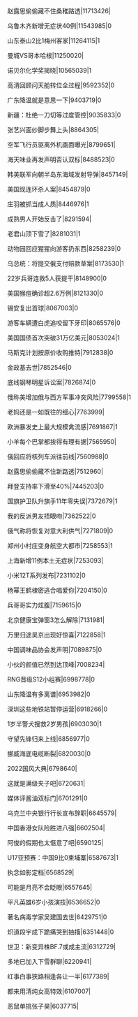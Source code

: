 赵露思偷偷藏不住桑稚路透|11713426|

乌鲁木齐新增无症状40例|11543985|0

山东泰山2比1梅州客家|11264115|1

曼城VS哥本哈根|11250020|

诺贝尔化学奖揭晓|10565039|1

高清回顾问天舱转位全过程|9592352|0

广东降温就是意思一下|9403719|0

新疆：杜绝一刀切等过度管控|9035833|0

张艺兴面纱脚步舞上头|8864305|

空军飞行员驱离外机画面曝光|8799651|

海天味业再发声明否认双标|8488523|0

韩美联军向朝半岛东海域发射导弹|8457149|

美国现连环杀人案|8454879|0

庄羽被抓当成人质|8446976|1

成熟男人开始反击了|8291594|

老君山顶下雪了|8281031|1

动物园回应猩猩向游客扔东西|8258239|0

乌总统：将提交俄支付赔款草案|8173530|1

22岁兵哥连救5人获提干|8148900|0

美国猴痘确诊超2.6万例|8121330|0

锡安复出首球|8067003|0

游客车辆遭白虎追咬留下牙印|8065576|0

美国国债首次突破31万亿美元|8053024|1

马斯克计划按原价收购推特|7912838|0

金政基去世|7852546|0

底线钢琴明星诉讼案|7826874|0

俄称美增加俄与西方军事冲突风险|7799558|1

老妈还是一如既往的细心|7763999|

欧洲暴发史上最大规模禽流感|7691867|1

小羊每个巴掌都挨得有理有据|7565950|

俄回应将核列车派往前线|7560988|0

赵露思偷偷藏不住新路透|7512960|

拜登支持率下滑至40%|7445203|0

国旗护卫队升旗手11年零失误|7372679|1

我的反派男友捂眼吻|7362522|0

俄气称将恢复对意大利供气|7271809|0

郑州小村庄变身航空大都市|7258553|1

上海新增11例本土无症状|7253093|

小米12T系列发布|7231102|0

杨幂王鹤棣密逃合唱爱你|7204150|0

兵哥哥实力炫腹|7159615|0

北京健康宝弹窗3怎么解除|7131981|

万里归途吴京出现好惊喜|7122858|1

中国调味品协会发声明|7089875|0

小伙的颜值已然到达顶峰|7008234|

RNG晋级S12小组赛|6998778|0

山东降温有多离谱|6953982|0

深圳这些地铁站暂停运营|6918266|0

1岁半警犬搜救2岁男孩|6903030|1

守望先锋归来上线|6856977|0

挪威海底电缆断裂|6820030|0

2022国风大典|6798640|

这就是满级夹子吧|6720631|

媒体评酱油双标门|6701291|0

乌克兰中央银行行长宣布辞职|6645579|

中国香港女队险胜进八强|6602504|

阿俊的假期也太惬意了吧|6590125|

U17亚预赛：中国9比0柬埔寨|6587673|1

执念如影定档|6568529|

可能是月亮不会眨眼|6557645|

平凡英雄6岁小孩演技|6536652|0

著名病毒学家吴建国去世|6429751|0

炽道段宇成下跪痛哭到抽搐|6351448|0

世卫：新变异株BF.7或成主流|6312729|

多地已加入下雪群聊|6220941|

红事白事狭路相逢各让一半|6177389|

都来用清纯女高特效|6107007|

恶鼠单挑张子昊|6037715|

